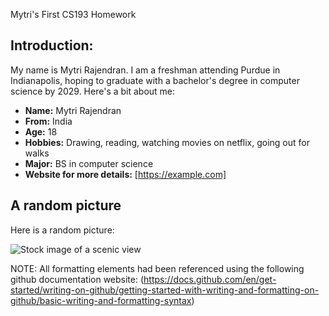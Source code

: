 Mytri's First CS193 Homework

## Introduction:

My name is Mytri Rajendran. I am a freshman attending Purdue in Indianapolis, hoping to graduate with a bachelor's degree in computer science by 2029. Here's a bit about me:

- __Name:__ Mytri Rajendran
- __From:__ India
- __Age:__ 18
- __Hobbies:__ Drawing, reading, watching movies on netflix, going out for walks
- __Major:__ BS in computer science
- __Website for more details:__ [https://example.com]

## A random picture

Here is a random picture:

![Stock image of a scenic view](https://plus.unsplash.com/premium_photo-1668024966086-bd66ba04262f?q=80&w=2692&auto=format&fit=crop&ixlib=rb-4.1.0&ixid=M3wxMjA3fDB8MHxwaG90by1wYWdlfHx8fGVufDB8fHx8fA%3D%3D)

NOTE: All formatting elements had been referenced using the following github documentation website: (https://docs.github.com/en/get-started/writing-on-github/getting-started-with-writing-and-formatting-on-github/basic-writing-and-formatting-syntax)
